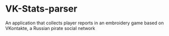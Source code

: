 # VK-Stats-parser
An application that collects player reports in an embroidery game based on VKontakte, a Russian pirate social network